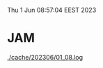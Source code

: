 Thu  1 Jun 08:57:04 EEST 2023
# JAM
<a href='./cache/202306/01_08.log'>./cache/202306/01_08.log</a>
